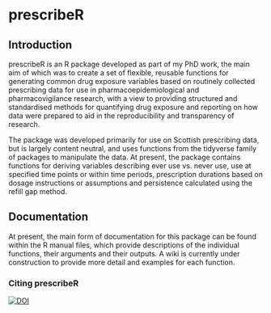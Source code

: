# prescribeR

## Introduction
prescribeR is an R package developed as part of my PhD work, the main aim of which was to create a set of 
flexible, reusable functions for generating common drug exposure variables based on routinely collected 
prescribing data for use in pharmacoepidemiological and pharmacovigilance research, with a view to providing 
structured and standardised methods for quantifying drug exposure and reporting on how data were prepared to
aid in the reproducibility and transparency of research.

The package was developed primarily for use on Scottish prescribing data, but is largely content neutral,
and uses functions from the tidyverse family of packages to manipulate the data. At present, the package 
contains functions for deriving variables describing ever use vs. never use, use at specified time points or
within time periods, prescription durations based on dosage instructions or assumptions and persistence calculated
using the refill gap method.

## Documentation
At present, the main form of documentation for this package can be found within the R manual files,
which provide descriptions of the individual functions, their arguments and their outputs. A wiki is 
currently under construction to provide more detail and examples for each function.

### Citing prescribeR
[![DOI](https://zenodo.org/badge/175052538.svg)](https://zenodo.org/badge/latestdoi/175052538)
